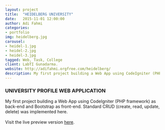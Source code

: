 ```yaml
---
layout: project
title:  "HEIDELBERG UNIVERSITY"
date:   2015-11-01 12:00:00
author: Adi Fahmi
categories:
- portfolio
img: heidelberg.jpg
carousel:
- heidel-1.jpg
- heidel-2.jpg
- heidel-3.jpg
tagged: Web, Task, College
client: LabTI Gunadarma.
website: http://adifahmi.orgfree.com/heidelberg/
description: My first project building a Web App using CodeIgniter (PHP framework) as back-end and Bootstrap as front-end. Standard CRUD (create, read, update, delete) was implemented here.
---
```

<h3>UNIVERSITY PROFILE WEB APPLICATION</h3>
My first project building a Web App using CodeIgniter (PHP framework) as back-end and Bootstrap as front-end. Standard CRUD (create, read, update, delete) was implemented here.
<br><br>
Visit the live preview version <a href="http://adifahmi.orgfree.com/heidelberg/" target="_blank">here</a>.
